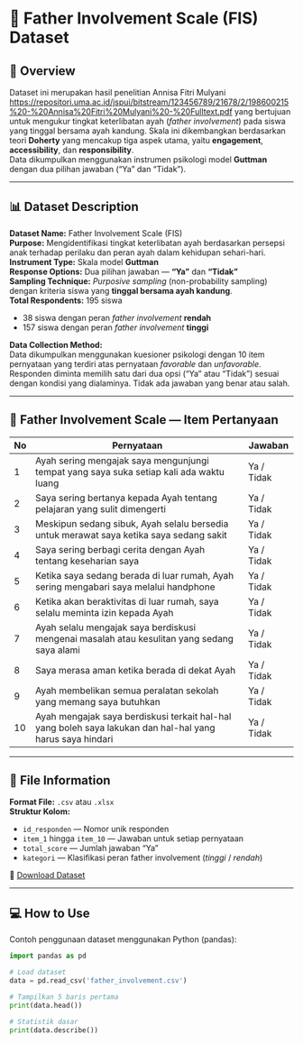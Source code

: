 # 🧠 Father Involvement Scale (FIS) Dataset

## 📘 Overview
Dataset ini merupakan hasil penelitian Annisa Fitri Mulyani https://repositori.uma.ac.id/jspui/bitstream/123456789/21678/2/198600215%20-%20Annisa%20Fitri%20Mulyani%20-%20Fulltext.pdf yang bertujuan untuk mengukur tingkat keterlibatan ayah (*father involvement*) pada siswa yang tinggal bersama ayah kandung. Skala ini dikembangkan berdasarkan teori **Doherty** yang mencakup tiga aspek utama, yaitu **engagement**, **accessibility**, dan **responsibility**.  
Data dikumpulkan menggunakan instrumen psikologi model **Guttman** dengan dua pilihan jawaban (“Ya” dan “Tidak”).

---

## 📊 Dataset Description

**Dataset Name:** Father Involvement Scale (FIS)  
**Purpose:** Mengidentifikasi tingkat keterlibatan ayah berdasarkan persepsi anak terhadap perilaku dan peran ayah dalam kehidupan sehari-hari.  
**Instrument Type:** Skala model **Guttman**  
**Response Options:** Dua pilihan jawaban — **“Ya”** dan **“Tidak”**  
**Sampling Technique:** *Purposive sampling* (non-probability sampling) dengan kriteria siswa yang **tinggal bersama ayah kandung**.  
**Total Respondents:** 195 siswa  
- 38 siswa dengan peran *father involvement* **rendah**  
- 157 siswa dengan peran *father involvement* **tinggi**

**Data Collection Method:**  
Data dikumpulkan menggunakan kuesioner psikologi dengan 10 item pernyataan yang terdiri atas pernyataan *favorable* dan *unfavorable*. Responden diminta memilih satu dari dua opsi (“Ya” atau “Tidak”) sesuai dengan kondisi yang dialaminya. Tidak ada jawaban yang benar atau salah.

---

## 🧾 Father Involvement Scale — Item Pertanyaan

| No | Pernyataan | Jawaban |
|----|-------------|---------|
| 1 | Ayah sering mengajak saya mengunjungi tempat yang saya suka setiap kali ada waktu luang | Ya / Tidak |
| 2 | Saya sering bertanya kepada Ayah tentang pelajaran yang sulit dimengerti | Ya / Tidak |
| 3 | Meskipun sedang sibuk, Ayah selalu bersedia untuk merawat saya ketika saya sedang sakit | Ya / Tidak |
| 4 | Saya sering berbagi cerita dengan Ayah tentang keseharian saya | Ya / Tidak |
| 5 | Ketika saya sedang berada di luar rumah, Ayah sering mengabari saya melalui handphone | Ya / Tidak |
| 6 | Ketika akan beraktivitas di luar rumah, saya selalu meminta izin kepada Ayah | Ya / Tidak |
| 7 | Ayah selalu mengajak saya berdiskusi mengenai masalah atau kesulitan yang sedang saya alami | Ya / Tidak |
| 8 | Saya merasa aman ketika berada di dekat Ayah | Ya / Tidak |
| 9 | Ayah membelikan semua peralatan sekolah yang memang saya butuhkan | Ya / Tidak |
| 10 | Ayah mengajak saya berdiskusi terkait hal-hal yang boleh saya lakukan dan hal-hal yang harus saya hindari | Ya / Tidak |

---

## 📁 File Information

**Format File:** `.csv` atau `.xlsx`  
**Struktur Kolom:**
- `id_responden` — Nomor unik responden  
- `item_1` hingga `item_10` — Jawaban untuk setiap pernyataan  
- `total_score` — Jumlah jawaban “Ya”  
- `kategori` — Klasifikasi peran father involvement (*tinggi* / *rendah*)  

📂 [Download Dataset](./data/father_involvement.csv)

---

## 💻 How to Use

Contoh penggunaan dataset menggunakan Python (pandas):

```python
import pandas as pd

# Load dataset
data = pd.read_csv('father_involvement.csv')

# Tampilkan 5 baris pertama
print(data.head())

# Statistik dasar
print(data.describe())
